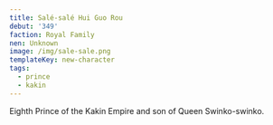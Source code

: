 ```yaml
---
title: Salé-salé Hui Guo Rou
debut: '349'
faction: Royal Family
nen: Unknown
image: /img/sale-sale.png
templateKey: new-character
tags:
  - prince
  - kakin
---
```

Eighth Prince of the Kakin Empire and son of Queen Swinko-swinko.

